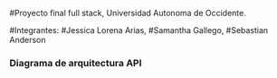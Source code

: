 #Proyecto final full stack, Universidad Autonoma de Occidente.

#Integrantes:
#Jessica Lorena Arias,
#Samantha Gallego,
#Sebastian Anderson

### Diagrama de arquitectura API
